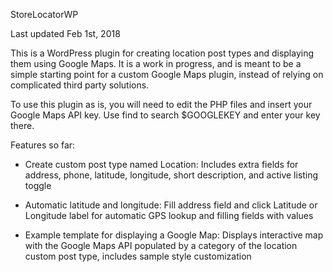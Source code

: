 StoreLocatorWP

Last updated Feb 1st, 2018

This is a WordPress plugin for creating location post types and displaying them using Google Maps. It is a work in progress, 
and is meant to be a simple starting point for a custom Google Maps plugin, instead of relying on complicated third party solutions.

To use this plugin as is, you will need to edit the PHP files and insert your Google Maps API key. Use find to search $GOOGLEKEY and
enter your key there.

Features so far:

* Create custom post type named Location: Includes extra fields for address, phone, latitude, longitude, short description, and active listing toggle
    
* Automatic latitude and longitude: Fill address field and click Latitude or Longitude label for automatic GPS lookup and filling fields with values
    
* Example template for displaying a Google Map: Displays interactive map with the Google Maps API populated by a category of the location custom post type, includes sample style customization


